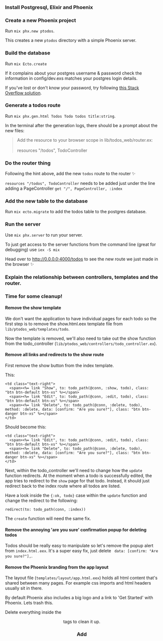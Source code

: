 ### Install Postgresql, Elixir and Phoenix

### Create a new Phoenix project
Run `mix phx.new ptodos`.

This creates a new `ptodos` directory with a simple Phoenix server.

### Build the database
Run `mix Ecto.create`

If it complains about your postgres username & password check the information in
config/dev.exs matches your postgres login details.

If you've lost or don't know your password, try following [this Stack Overflow solution](https://stackoverflow.com/questions/35785892/ecto-postgres-install-error-password-authentication-failed#answer-37375810).

### Generate a todos route
Run `mix phx.gen.html Todos Todo todos title:string`.

In the terminal after the generation logs, there should be a prompt about the new files:

> Add the resource to your browser scope in lib/todos_web/router.ex:<br><br>
    resources "/todos", TodoController

### Do the router thing
Following the hint above, add the new `todos` route to the router :sparkles:

`resources "/todos", TodoController` needs to be added just under the line adding a PageController `get "/", PageController, :index`

### Add the new table to the database
Run `mix ecto.migrate` to add the todos table to the postgres database.

### Run the server
Use `mix phx.server` to run your server.

To just get access to the server functions from the command line (great for debugging) use `iex -S mix`

Head over to http://0.0.0.0:4000/todos to see the new route we just made in the browser :sparkles:

### Explain the relationship between controllers, templates and the router.

### Time for some cleanup!

#### Remove the show template
We don't want the application to have individual pages for each todo so the first step is to remove the show.html.eex template file from `lib/ptodos_web/templates/todo`.

Now the template is removed, we'll also need to take out the show function from the todo_controller (`lib/ptodos_web/controllers/todo_controller.ex`).

#### Remove all links and redirects to the show route

First remove the show button from the index template.

This:

```iex
<td class="text-right">
  <span><%= link "Show", to: todo_path(@conn, :show, todo), class: "btn btn-default btn-xs" %></span>
  <span><%= link "Edit", to: todo_path(@conn, :edit, todo), class: "btn btn-default btn-xs" %></span>
  <span><%= link "Delete", to: todo_path(@conn, :delete, todo), method: :delete, data: [confirm: "Are you sure?"], class: "btn btn-danger btn-xs" %></span>
</td>
```

Should become this:

```iex
<td class="text-right">
  <span><%= link "Edit", to: todo_path(@conn, :edit, todo), class: "btn btn-default btn-xs" %></span>
  <span><%= link "Delete", to: todo_path(@conn, :delete, todo), method: :delete, data: [confirm: "Are you sure?"], class: "btn btn-danger btn-xs" %></span>
</td>
```

Next, within the todo_controller we'll need to change how the `update` function redirects. At the moment when a todo is successfully edited, the app tries to redirect to the `show` page for that todo. Instead, it should just redirect back to the index route where all todos are listed.

Have a look inside the `{:ok, todo}` case within the `update` function and change the redirect to the following:

```iex
redirect(to: todo_path(conn, :index))
```

The `create` function will need the same fix.

#### Remove the annoying 'are you sure' confirmation popup for deleting todos

Todos should be really easy to manipulate so let's remove the popup alert from `index.html.eex`. It's a super easy fix, just delete ` data: [confirm: "Are you sure?"],`.

#### Remove the Phoenix branding from the app layout

The layout file (`templates/layout/app.html.eex`) holds all html content that's shared between many pages. For example css imports and html headers usually sit in there.

By default Phoenix also includes a big logo and a link to 'Get Started' with Phoenix. Lets trash this.

Delete everything inside the <header> tags to clean it up.

### Add
